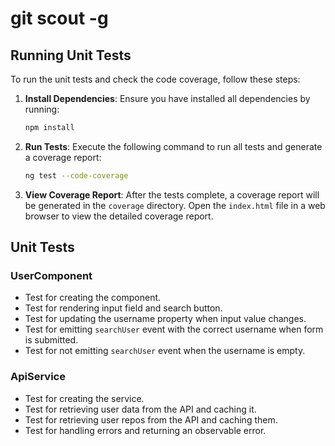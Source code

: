 # git scout -g

## Running Unit Tests

To run the unit tests and check the code coverage, follow these steps:

1. **Install Dependencies**: Ensure you have installed all dependencies by running:
    ```bash
    npm install
    ```

2. **Run Tests**: Execute the following command to run all tests and generate a coverage report:
    ```bash
    ng test --code-coverage
    ```

3. **View Coverage Report**: After the tests complete, a coverage report will be generated in the `coverage` directory. Open the `index.html` file in a web browser to view the detailed coverage report.

## Unit Tests

### UserComponent

- Test for creating the component.
- Test for rendering input field and search button.
- Test for updating the username property when input value changes.
- Test for emitting `searchUser` event with the correct username when form is submitted.
- Test for not emitting `searchUser` event when the username is empty.

### ApiService

- Test for creating the service.
- Test for retrieving user data from the API and caching it.
- Test for retrieving user repos from the API and caching them.
- Test for handling errors and returning an observable error.
